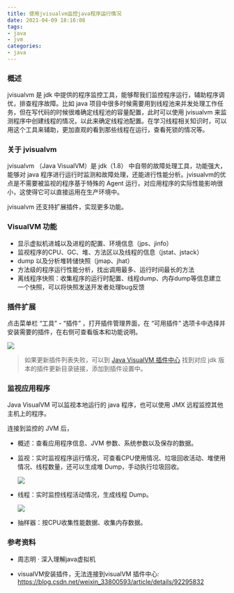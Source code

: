 ```yaml
---
title: 使用jvisualvm监控java程序运行情况
date: 2021-04-09 18:16:08
tags:
- java
- jvm
categories:
- java
---
```


### 概述

jvisualvm 是 jdk 中提供的程序监控工具，能够帮我们监控程序运行，辅助程序调优，排查程序故障。比如 java 项目中很多时候需要用到线程池来并发处理工作任务，但在写代码的时候很难确定线程池的容量配置，此时可以使用 jvisualvm 来监测程序中创建线程的情况，以此来确定线程池配置。在学习线程相关知识时，可以用这个工具来辅助，更加直观的看到那些线程在运行，查看死锁的情况等。



### 关于 jvisualvm

jvisualvm （Java VisualVM）是 jdk（1.8） 中自带的故障处理工具，功能强大，能够对 java 程序进行运行时监测和故障处理，还能进行性能分析。jvisualvm的优点是不需要被监视的程序基于特殊的 Agent 运行，对应用程序的实际性能影响很小，这使得它可以直接运用在生产环境中。

jvisualvm 还支持扩展插件，实现更多功能。



<!-- more -->

### VisualVM 功能

- 显示虚拟机进城以及进程的配置、环境信息（jps、jinfo）
- 监视程序的CPU、GC、堆、方法区以及线程的信息（jstat、jstack）
- dump 以及分析堆转储快照（jmap、jhat）
- 方法级的程序运行性能分析，找出调用最多、运行时间最长的方法
- 离线程序快照：收集程序的运行时配置、线程dump、内存dump等信息建立一个快照，可以将快照发送开发者处理bug反馈



### 插件扩展

点击菜单栏 “工具” - “插件” ，打开插件管理界面，在 “可用插件” 选项卡中选择并安装需要的插件，在右侧可查看版本和功能说明。

![](https://blog-images.qiniu.wqf31415.xyz/jvisualvm_plug.png)

>如果更新插件列表失败，可以到 [Java VisualVM 插件中心](https://visualvm.github.io/pluginscenters.html) 找到对应 jdk 版本的插件更新目录链接，添加到插件设置中。



### 监视应用程序

Java VisualVM 可以监视本地运行的 java 程序，也可以使用 JMX 远程监控其他主机上的程序。

连接到监控的 JVM 后，

- 概述：查看应用程序信息、JVM 参数、系统参数以及保存的数据。

- 监视：实时监视程序运行情况，可查看CPU使用情况、垃圾回收活动、堆使用情况、线程数量，还可以生成堆 Dump，手动执行垃圾回收。

  ![](https://blog-images.qiniu.wqf31415.xyz/jvisualvm_monitor_springboot.png)

  

- 线程：实时监控线程活动情况，生成线程 Dump。

  ![](https://blog-images.qiniu.wqf31415.xyz/jvisualvm_thread.png)

  

- 抽样器：按CPU收集性能数据、收集内存数据。



### 参考资料

- 周志明 · 深入理解java虚拟机

- visualVM安装插件，无法连接到visualVM 插件中心: <https://blog.csdn.net/weixin_33800593/article/details/92295832> 


